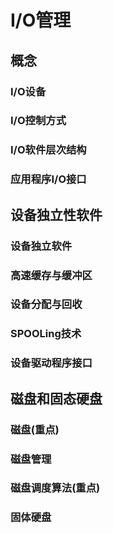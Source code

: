 # I/O管理

## 概念

### I/O设备

### I/O控制方式

### I/O软件层次结构

### 应用程序I/O接口

## 设备独立性软件

### 设备独立软件

### 高速缓存与缓冲区

### 设备分配与回收

### SPOOLing技术

### 设备驱动程序接口

## 磁盘和固态硬盘

### 磁盘(重点)

### 磁盘管理

### 磁盘调度算法(重点)

### 固体硬盘